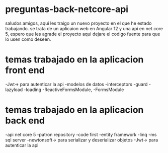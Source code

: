 # preguntas-back-netcore-api

saludos amigos, aqui les traigo un nuevo proyecto en el que he estado trabajando. 
se trata de un aplicaion web en Angular 12 y una api en net core 5, espero que les agrade el proyecto aqui dejare el codigo fuente para que lo usen como deseen.

# temas trabajado en la aplicacion front end
-Jwt-> para autenticar la api
-modelos de datos
-interceptors
-guard
-lazyload
-loading
-ReactiveFormsModule,
-FormsModule

# temas trabajado en la aplicacion back end
-api net core 5
-patron repository
-code first
-entity framework
-linq
-ms sql server
-newtonsoft-> para serializar y deserializar objetos
-Jwt-> para autenticar la api
